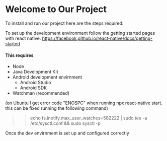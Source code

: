# Welcome to Our Project
To install and run our project here are the steps required:


To set up the development environment follow the getting started pages with react native.
https://facebook.github.io/react-native/docs/getting-started

#### This requires
- Node
- Java Development Kit
- Android development envirnment
  - Android Studio
  - Android SDK
- Watchman (recommended)

(on Ubuntu I get error code "ENOSPC" when running npx react-native start. this can be fixed running the following command)
>> echo fs.inotify.max_user_watches=582222 | sudo tee -a /etc/sysctl.conf && sudo sysctl -p


Once the dev envirnment is set up and configured correctly
